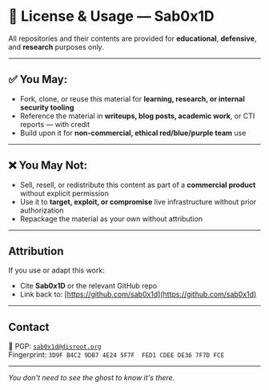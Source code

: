 # 📄 License & Usage — Sab0x1D

All repositories and their contents are provided for **educational**, **defensive**, and **research** purposes only.

---

## ✅ You May:
- Fork, clone, or reuse this material for **learning, research, or internal security tooling**
- Reference the material in **writeups, blog posts, academic work**, or CTI reports — with credit
- Build upon it for **non-commercial, ethical red/blue/purple team** use

---

## ❌ You May Not:
- Sell, resell, or redistribute this content as part of a **commercial product** without explicit permission
- Use it to **target, exploit, or compromise** live infrastructure without prior authorization
- Repackage the material as your own without attribution

---

## Attribution
If you use or adapt this work:
- Cite **Sab0x1D** or the relevant GitHub repo
- Link back to: [https://github.com/sab0x1d](https://github.com/sab0x1d)

---

## Contact
🔑 PGP: [`sab0x1d@disroot.org`](https://keys.openpgp.org/search?q=sab0x1d@disroot.org)  
Fingerprint: `3D9F B4C2 9DB7 4E24 5F7F  FED1 CDEE DE36 7F7D FCE`

---

_You don't need to see the ghost to know it's there._
